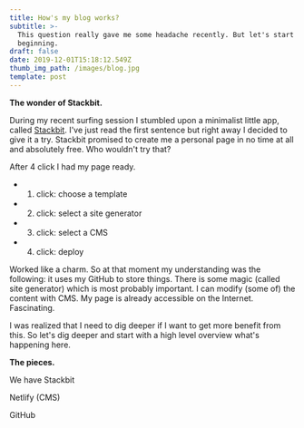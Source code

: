 ```yaml
---
title: How's my blog works?
subtitle: >-
  This question really gave me some headache recently. But let's start at the
  beginning.
draft: false
date: 2019-12-01T15:18:12.549Z
thumb_img_path: /images/blog.jpg
template: post
---
```

**The wonder of Stackbit.** 

During my recent surfing session I stumbled upon a minimalist little app, called [Stackbit](https://www.stackbit.com/). I've just read the first sentence but right away I decided to give it a try. Stackbit promised to create me a personal page in no time at all and absolutely free. Who wouldn't try that? 

After 4 click I had my page ready.

* 1. click: choose a template
* 2. click: select a site generator
* 3. click: select a CMS
* 4. click: deploy

Worked like a charm. So at that moment my understanding was the following: it uses my GitHub to store things. There is some magic (called site generator) which is most probably important. I can modify (some of) the content with CMS. My page is already accessible on the Internet. Fascinating.

I was realized that I need to dig deeper if I want to get more benefit from this. So let's dig deeper and start with a high level overview what's happening here.



**The pieces.**

We have Stackbit 

Netlify (CMS)

GitHub
